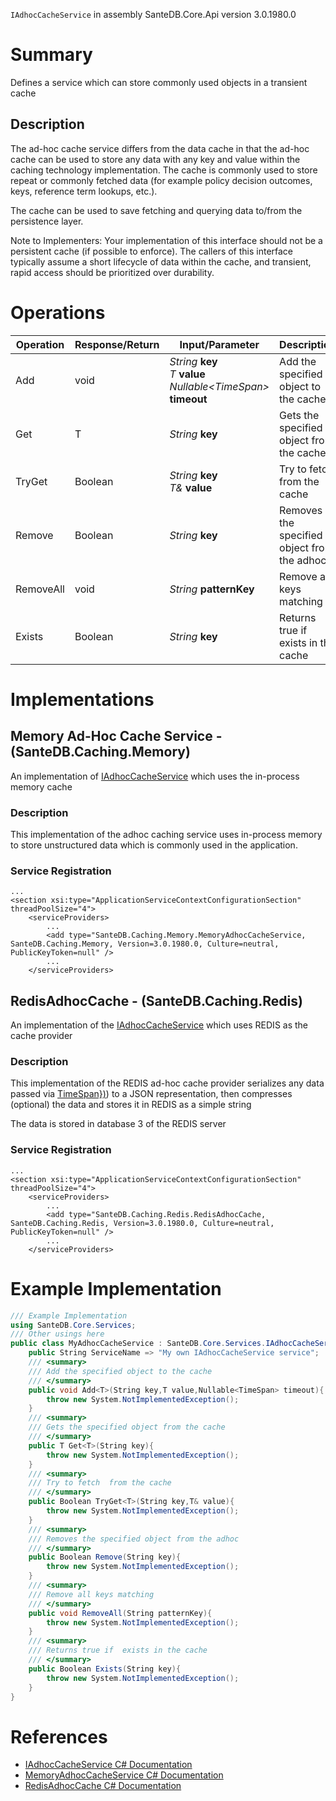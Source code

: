 `IAdhocCacheService` in assembly SanteDB.Core.Api version 3.0.1980.0

# Summary
Defines a service which can store commonly used objects in a transient cache

## Description
The ad-hoc cache service differs from the data cache in that the ad-hoc cache can be used to store any data with any
             key and value within the caching technology implementation. The cache is commonly used to store repeat or commonly
             fetched data (for example policy decision outcomes, keys, reference term lookups, etc.).

The cache can be used to save fetching and querying data to/from the persistence layer.

Note to Implementers: Your implementation of this interface should not be a persistent cache (if possible to enforce). The
             callers of this interface typically assume a short lifecycle of data within the cache, and transient, rapid access should be prioritized over
             durability.

# Operations

|Operation|Response/Return|Input/Parameter|Description|
|-|-|-|-|
|Add|void|*String* **key**<br/>*T* **value**<br/>*Nullable&lt;TimeSpan>* **timeout**|Add the specified object to the cache|
|Get|T|*String* **key**|Gets the specified object from the cache|
|TryGet|Boolean|*String* **key**<br/>*T&* **value**|Try to fetch  from the cache|
|Remove|Boolean|*String* **key**|Removes the specified object from the adhoc|
|RemoveAll|void|*String* **patternKey**|Remove all keys matching|
|Exists|Boolean|*String* **key**|Returns true if  exists in the cache|

# Implementations


## Memory Ad-Hoc Cache Service - (SanteDB.Caching.Memory)
An implementation of [IAdhocCacheService](http://santesuite.org/assets/doc/net/html/T_SanteDB_Core_Services_IAdhocCacheService.htm) which uses the in-process memory cache
### Description
This implementation of the adhoc caching service uses in-process memory to store unstructured data
            which is commonly used in the application.

### Service Registration
```markup
...
<section xsi:type="ApplicationServiceContextConfigurationSection" threadPoolSize="4">
	<serviceProviders>
		...
		<add type="SanteDB.Caching.Memory.MemoryAdhocCacheService, SanteDB.Caching.Memory, Version=3.0.1980.0, Culture=neutral, PublicKeyToken=null" />
		...
	</serviceProviders>
```

## RedisAdhocCache - (SanteDB.Caching.Redis)
An implementation of the [IAdhocCacheService](http://santesuite.org/assets/doc/net/html/T_SanteDB_Core_Services_IAdhocCacheService.htm) which uses REDIS as the cache provider
### Description
This implementation of the REDIS ad-hoc cache provider serializes any data passed via [TimeSpan})](#TimeSpan})) to a JSON representation, then
            compresses (optional) the data and stores it in REDIS as a simple string

The data is stored in database 3 of the REDIS server

### Service Registration
```markup
...
<section xsi:type="ApplicationServiceContextConfigurationSection" threadPoolSize="4">
	<serviceProviders>
		...
		<add type="SanteDB.Caching.Redis.RedisAdhocCache, SanteDB.Caching.Redis, Version=3.0.1980.0, Culture=neutral, PublicKeyToken=null" />
		...
	</serviceProviders>
```
# Example Implementation
```csharp
/// Example Implementation
using SanteDB.Core.Services;
/// Other usings here
public class MyAdhocCacheService : SanteDB.Core.Services.IAdhocCacheService { 
	public String ServiceName => "My own IAdhocCacheService service";
	/// <summary>
	/// Add the specified object to the cache
	/// </summary>
	public void Add<T>(String key,T value,Nullable<TimeSpan> timeout){
		throw new System.NotImplementedException();
	}
	/// <summary>
	/// Gets the specified object from the cache
	/// </summary>
	public T Get<T>(String key){
		throw new System.NotImplementedException();
	}
	/// <summary>
	/// Try to fetch  from the cache
	/// </summary>
	public Boolean TryGet<T>(String key,T& value){
		throw new System.NotImplementedException();
	}
	/// <summary>
	/// Removes the specified object from the adhoc
	/// </summary>
	public Boolean Remove(String key){
		throw new System.NotImplementedException();
	}
	/// <summary>
	/// Remove all keys matching
	/// </summary>
	public void RemoveAll(String patternKey){
		throw new System.NotImplementedException();
	}
	/// <summary>
	/// Returns true if  exists in the cache
	/// </summary>
	public Boolean Exists(String key){
		throw new System.NotImplementedException();
	}
}
```

# References

* [IAdhocCacheService C# Documentation](http://santesuite.org/assets/doc/net/html/T_SanteDB_Core_Services_IAdhocCacheService.htm)
* [MemoryAdhocCacheService C# Documentation](http://santesuite.org/assets/doc/net/html/T_SanteDB_Caching_Memory_MemoryAdhocCacheService.htm)
* [RedisAdhocCache C# Documentation](http://santesuite.org/assets/doc/net/html/T_SanteDB_Caching_Redis_RedisAdhocCache.htm)
